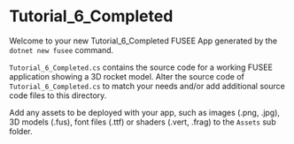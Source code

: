 # Tutorial_6_Completed

Welcome to your new Tutorial_6_Completed FUSEE App generated by the `dotnet new fusee` command.

`Tutorial_6_Completed.cs` contains the source code for a working FUSEE application showing 
a 3D rocket model. Alter the source code of `Tutorial_6_Completed.cs` to match your needs 
and/or add additional source code files to this directory.

Add any assets to be deployed with your app, such as images (.png, .jpg), 
3D models (.fus), font files (.ttf) or shaders (.vert, .frag) 
to the `Assets` sub folder.


